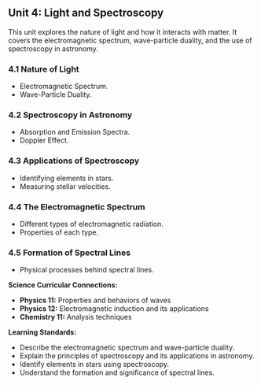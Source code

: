 ## Unit 4: Light and Spectroscopy

This unit explores the nature of light and how it interacts with matter. It covers the electromagnetic spectrum, wave-particle duality, and the use of spectroscopy in astronomy.

### 4.1 Nature of Light
- Electromagnetic Spectrum.
- Wave-Particle Duality.

### 4.2 Spectroscopy in Astronomy
- Absorption and Emission Spectra.
- Doppler Effect.

### 4.3 Applications of Spectroscopy
- Identifying elements in stars.
- Measuring stellar velocities.

### 4.4 The Electromagnetic Spectrum
- Different types of electromagnetic radiation.
- Properties of each type.

### 4.5 Formation of Spectral Lines
- Physical processes behind spectral lines.

**Science Curricular Connections:**
- **Physics 11:** Properties and behaviors of waves
- **Physics 12:** Electromagnetic induction and its applications
- **Chemistry 11:** Analysis techniques

**Learning Standards:**
- Describe the electromagnetic spectrum and wave-particle duality.
- Explain the principles of spectroscopy and its applications in astronomy.
- Identify elements in stars using spectroscopy.
- Understand the formation and significance of spectral lines.